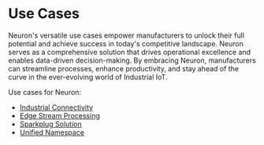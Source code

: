 # Use Cases

Neuron's versatile use cases empower manufacturers to unlock their full potential and achieve success in today's competitive landscape. Neuron serves as a comprehensive solution that drives operational excellence and enables data-driven decision-making. By embracing Neuron, manufacturers can streamline processes, enhance productivity, and stay ahead of the curve in the ever-evolving world of Industrial IoT.

Use cases for Neuron:
* [Industrial Connectivity](./connectivity/connectivity.md)
* [Edge Stream Processing](./edge/edge.md)
* [Sparkplug Solution](./sparkplug/sparkplug.md)
* [Unified Namespace](./uns/uns.md)
